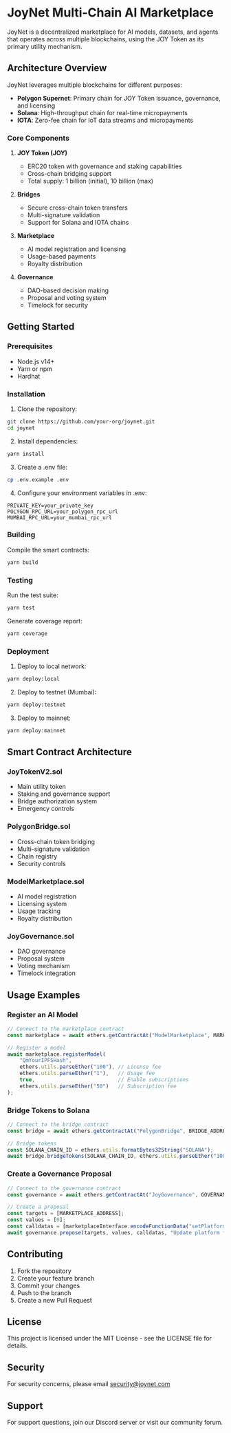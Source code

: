 # JoyNet Multi-Chain AI Marketplace

JoyNet is a decentralized marketplace for AI models, datasets, and agents that operates across multiple blockchains, using the JOY Token as its primary utility mechanism.

## Architecture Overview

JoyNet leverages multiple blockchains for different purposes:
- **Polygon Supernet**: Primary chain for JOY Token issuance, governance, and licensing
- **Solana**: High-throughput chain for real-time micropayments
- **IOTA**: Zero-fee chain for IoT data streams and micropayments

### Core Components

1. **JOY Token (JOY)**
   - ERC20 token with governance and staking capabilities
   - Cross-chain bridging support
   - Total supply: 1 billion (initial), 10 billion (max)

2. **Bridges**
   - Secure cross-chain token transfers
   - Multi-signature validation
   - Support for Solana and IOTA chains

3. **Marketplace**
   - AI model registration and licensing
   - Usage-based payments
   - Royalty distribution

4. **Governance**
   - DAO-based decision making
   - Proposal and voting system
   - Timelock for security

## Getting Started

### Prerequisites

- Node.js v14+
- Yarn or npm
- Hardhat

### Installation

1. Clone the repository:
```bash
git clone https://github.com/your-org/joynet.git
cd joynet
```

2. Install dependencies:
```bash
yarn install
```

3. Create a .env file:
```bash
cp .env.example .env
```

4. Configure your environment variables in .env:
```
PRIVATE_KEY=your_private_key
POLYGON_RPC_URL=your_polygon_rpc_url
MUMBAI_RPC_URL=your_mumbai_rpc_url
```

### Building

Compile the smart contracts:
```bash
yarn build
```

### Testing

Run the test suite:
```bash
yarn test
```

Generate coverage report:
```bash
yarn coverage
```

### Deployment

1. Deploy to local network:
```bash
yarn deploy:local
```

2. Deploy to testnet (Mumbai):
```bash
yarn deploy:testnet
```

3. Deploy to mainnet:
```bash
yarn deploy:mainnet
```

## Smart Contract Architecture

### JoyTokenV2.sol
- Main utility token
- Staking and governance support
- Bridge authorization system
- Emergency controls

### PolygonBridge.sol
- Cross-chain token bridging
- Multi-signature validation
- Chain registry
- Security controls

### ModelMarketplace.sol
- AI model registration
- Licensing system
- Usage tracking
- Royalty distribution

### JoyGovernance.sol
- DAO governance
- Proposal system
- Voting mechanism
- Timelock integration

## Usage Examples

### Register an AI Model

```javascript
// Connect to the marketplace contract
const marketplace = await ethers.getContractAt("ModelMarketplace", MARKETPLACE_ADDRESS);

// Register a model
await marketplace.registerModel(
    "QmYourIPFSHash",
    ethers.utils.parseEther("100"), // License fee
    ethers.utils.parseEther("1"),   // Usage fee
    true,                           // Enable subscriptions
    ethers.utils.parseEther("50")   // Subscription fee
);
```

### Bridge Tokens to Solana

```javascript
// Connect to the bridge contract
const bridge = await ethers.getContractAt("PolygonBridge", BRIDGE_ADDRESS);

// Bridge tokens
const SOLANA_CHAIN_ID = ethers.utils.formatBytes32String("SOLANA");
await bridge.bridgeTokens(SOLANA_CHAIN_ID, ethers.utils.parseEther("100"));
```

### Create a Governance Proposal

```javascript
// Connect to the governance contract
const governance = await ethers.getContractAt("JoyGovernance", GOVERNANCE_ADDRESS);

// Create a proposal
const targets = [MARKETPLACE_ADDRESS];
const values = [0];
const calldatas = [marketplaceInterface.encodeFunctionData("setPlatformFee", [200])];
await governance.propose(targets, values, calldatas, "Update platform fee to 2%");
```

## Contributing

1. Fork the repository
2. Create your feature branch
3. Commit your changes
4. Push to the branch
5. Create a new Pull Request

## License

This project is licensed under the MIT License - see the LICENSE file for details.

## Security

For security concerns, please email security@joynet.com

## Support

For support questions, join our Discord server or visit our community forum.